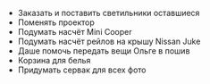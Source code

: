 - Заказать и поставить светильники оставшиеся
- Поменять проектор
- Подумать насчёт Mini Cooper
- Подумать насчёт рейлов на крышу Nissan Juke
- Даше помочь передать вещи Ольге в пошив
- Корзина для белья
- Придумать сервак для всех фото



